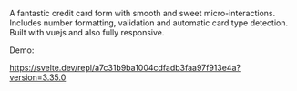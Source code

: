 A fantastic credit card form with smooth and sweet micro-interactions. Includes number formatting, validation and automatic card type detection. Built with vuejs and also fully responsive.

Demo:

https://svelte.dev/repl/a7c31b9ba1004cdfadb3faa97f913e4a?version=3.35.0